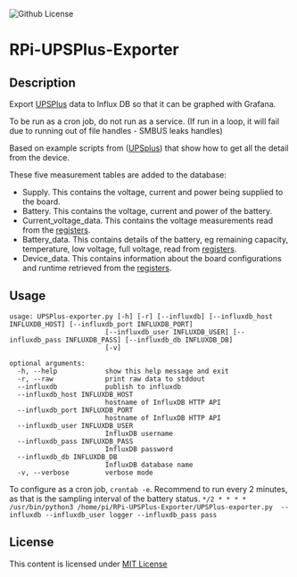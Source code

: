 ![Github License](https://img.shields.io/github/license/dacarson/WeatherFlowApi) 

# RPi-UPSPlus-Exporter


## Description
Export [UPSPlus](https://wiki.52pi.com/index.php?title=EP-0136) data to Influx DB so that it can be graphed with Grafana. 

To be run as a cron job, do not run as a service. (If run in a loop, it will fail due to running out of file handles - SMBUS leaks handles)

Based on example scripts from ([UPSplus](https://github.com/geeekpi/upsplus/tree/main)) that show how to get all the detail from the device.

These five measurement tables are added to the database:
* Supply. This contains the voltage, current and power being supplied to the board.
* Battery. This contains the voltage, current and power of the battery.
* Current_voltage_data. This contains the voltage measurements read from the [registers](https://wiki.52pi.com/index.php?title=EP-0136#Register_Mapping).
* Battery_data. This contains details of the battery, eg remaining capacity, temperature, low voltage, full voltage, read from [registers](https://wiki.52pi.com/index.php?title=EP-0136#Register_Mapping).
* Device_data. This contains information about the board configurations and runtime retrieved from the [registers](https://wiki.52pi.com/index.php?title=EP-0136#Register_Mapping).

  
## Usage
```
usage: UPSPlus-exporter.py [-h] [-r] [--influxdb] [--influxdb_host INFLUXDB_HOST] [--influxdb_port INFLUXDB_PORT] 
                        [--influxdb_user INFLUXDB_USER] [--influxdb_pass INFLUXDB_PASS] [--influxdb_db INFLUXDB_DB] 
                        [-v]

optional arguments:
  -h, --help            show this help message and exit
  -r, --raw             print raw data to stddout
  --influxdb            publish to influxdb
  --influxdb_host INFLUXDB_HOST
                        hostname of InfluxDB HTTP API
  --influxdb_port INFLUXDB_PORT
                        hostname of InfluxDB HTTP API
  --influxdb_user INFLUXDB_USER
                        InfluxDB username
  --influxdb_pass INFLUXDB_PASS
                        InfluxDB password
  --influxdb_db INFLUXDB_DB
                        InfluxDB database name
  -v, --verbose         verbose mode
  ````

To configure as a cron job, `crontab -e`.
Recommend to run every 2 minutes, as that is the sampling interval of the battery status.
`*/2 * * * * /usr/bin/python3 /home/pi/RPi-UPSPlus-Exporter/UPSPlus-exporter.py  --influxdb --influxdb_user logger --influxdb_pass pass`

  
  ## License

This content is licensed under [MIT License](https://opensource.org/license/mit/)